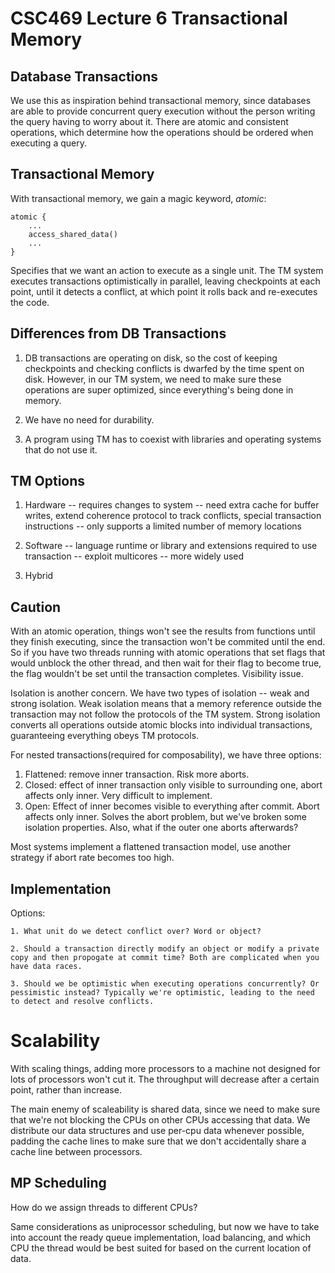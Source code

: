 CSC469 Lecture 6
Transactional Memory
====================

Database Transactions
------------------------

We use this as inspiration behind transactional memory, since databases
are able to provide concurrent query execution without the person writing
the query having to worry about it. There are atomic and consistent operations,
which determine how the operations should be ordered when executing a query.

Transactional Memory
----------------------

With transactional memory, we gain a magic keyword, *atomic*:

```
atomic {
	...
	access_shared_data()
	...
}
```

Specifies that we want  an action to execute as a single unit.
The TM system executes transactions optimistically in parallel, leaving
checkpoints at each point, until it detects a conflict, at which point it
rolls back and re-executes the code.

Differences from DB Transactions
-----------------------------------

1. DB transactions are operating on disk, so the cost of keeping checkpoints
and checking conflicts is dwarfed by the time spent on disk. However, in
our TM system, we need to make sure these operations are super optimized,
since everything's being done in memory.

2. We have no need for durability.

3. A program using TM has to coexist with libraries and operating systems that
do not use it.

TM Options
------------

1. Hardware
	-- requires changes to system
	-- need extra cache for buffer writes, extend coherence protocol to track
	conflicts, special transaction instructions
	-- only supports a limited number of memory locations

2. Software
	-- language runtime or library and extensions required to use transaction
	-- exploit multicores
	-- more widely used

3. Hybrid

Caution
-----------

With an atomic operation, things won't see the results from functions until
they finish executing, since the transaction won't be commited until the end.
So if you have two threads running with atomic operations that set flags that
would unblock the other thread, and then wait for their flag to become true,
the flag wouldn't be set until the transaction completes. Visibility issue.

Isolation is another concern. We have two types of isolation -- weak and strong
isolation. Weak isolation means that a memory reference outside the transaction
may not follow the protocols of the TM system. Strong isolation converts all
operations outside atomic blocks into individual transactions, guaranteeing
everything obeys TM protocols.

For nested transactions(required for composability), we have three options:

1. Flattened: remove inner transaction. Risk more aborts.
2. Closed: effect of inner transaction only visible to surrounding one,
abort affects only inner. Very difficult to implement.
3. Open: Effect of inner becomes visible to everything after commit. Abort
affects only inner. Solves the abort problem, but we've broken some isolation
properties. Also, what if the outer one aborts afterwards?

Most systems implement a flattened transaction model, use another strategy
if abort rate becomes too high.

Implementation
----------------

Options:

	1. What unit do we detect conflict over? Word or object?

	2. Should a transaction directly modify an object or modify a private
	copy and then propogate at commit time? Both are complicated when you
	have data races.

	3. Should we be optimistic when executing operations concurrently? Or
	pessimistic instead? Typically we're optimistic, leading to the need
	to detect and resolve conflicts.

Scalability
===============

With scaling things, adding more processors to a machine not designed for
lots of processors won't cut it. The throughput will decrease after a certain
point, rather than increase.

The main enemy of scaleability is shared data, since we need to make sure that
we're not blocking the CPUs on other CPUs accessing that data. We distribute
our data structures and use per-cpu data whenever possible, padding the cache
lines to make sure that we don't accidentally share a cache line between
processors.

MP Scheduling
---------------

How do we assign threads to different CPUs?

Same considerations as uniprocessor scheduling, but now we have to take into
account the ready queue implementation, load balancing, and which CPU the
thread would be best suited for based on the current location of data.

